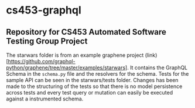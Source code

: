 # cs453-graphql

## Repository for CS453 Automated Software Testing Group Project

The starwars folder is from an example graphene project (link)[https://github.com/graphql-python/graphene/tree/master/examples/starwars]. It contains the GraphQL Schema in the `schema.py` file and the resolvers for the schema. Tests for the sample API can be seen in the starwars/tests folder. Changes has been made to the structuring of the tests so that there is no model persistence across tests and every test query or mutation can easily be executed against a instrumented schema.
